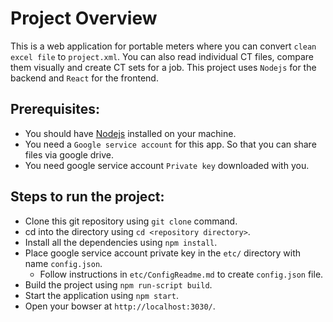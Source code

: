 # Project Overview
This is a web application for portable meters where you can convert `clean excel file` to `project.xml`. You can also read individual CT files, compare them visually and create CT sets for a job. This project uses `Nodejs` for the backend and `React` for the frontend. 

## Prerequisites:
- You should have [Nodejs](https://nodejs.org/en/) installed on your machine.
- You need a `Google service account` for this app. So that you can share files via google drive.
- You need google service account `Private key` downloaded with you.

## Steps to run the project:
- Clone this git repository using `git clone` command.
- cd into the directory using `cd <repository directory>`.
- Install all the dependencies using `npm install`.
- Place google service account private key in the `etc/` directory with name `config.json`. 
  - Follow instructions in `etc/ConfigReadme.md` to create `config.json` file.
- Build the project using `npm run-script build`.
- Start the application using `npm start`.
- Open your bowser at `http://localhost:3030/`.
